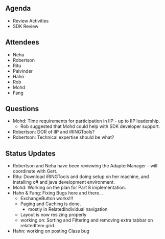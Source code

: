 ## Agenda ##
  * Review Activities
  * SDK Review

## Attendees ##
  * Neha
  * Robertson
  * Ritu
  * Palvinder
  * Hahn
  * Rob
  * Mohd
  * Fang

## Questions ##
  * Mohd: Time requirements for participation in IIP - up to IIP leadership.
    * Rob suggested that Mohd could help with SDK developer support.
  * Robertson: DOR of IIP and iRINGTools?
  * Robertson: Technical expertise should be what?

## Status Updates ##
  * Robertson and Neha have been reviewing the AdapterManager - will coordinate with Gert.
  * Ritu: Download iRINGTools and doing setup on her machine, and installing c# and java development environment.
  * Mohd: Working on the plan for Part 8 implementation.
  * Hahn & Fang: Fixing Bugs here and there...
    * ExchangeButton works!!!
    * Paging and Caching is done.
      * mostly in RelatedIndividual navigation
    * Layout is now resizing properly
    * working on: Sorting and Filtering and removing extra tabbar on relatedItem grid.
  * Hahn: working on posting Class bug

